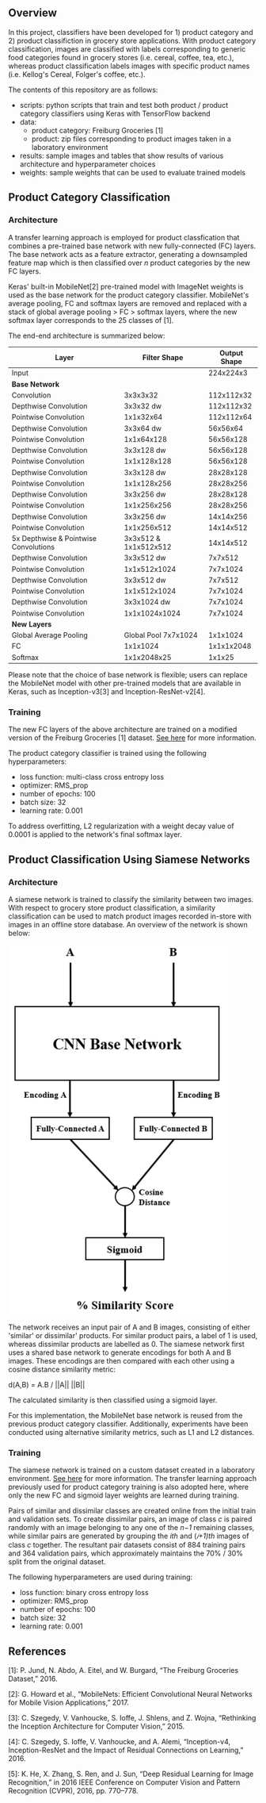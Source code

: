 
## Overview
In this project, classifiers have been developed for 1) product category and 2) product classifiction in grocery store applications. With product category classification, images are classified with labels corresponding to generic food categories found in grocery stores (i.e. cereal, coffee, tea, etc.), whereas product classification labels images with specific product names (i.e. Kellog's Cereal, Folger's coffee, etc.).

The contents of this repository are as follows:
- scripts: python scripts that train and test both product / product category classifiers using Keras with TensorFlow backend
- data: 
  - product category: Freiburg Groceries [1]
  - product: zip files corresponding to product images taken in a laboratory environment 
- results: sample images and tables that show results of various architecture and hyperparameter choices
- weights: sample weights that can be used to evaluate trained models

## Product Category Classification
### Architecture
A transfer learning approach is employed for product classfication that combines a pre-trained base network with new fully-connected (FC) layers. The base network acts as a feature extractor, generating a downsampled feature map which is then classified over *n* product categories by the new FC layers.

Keras' built-in MobileNet[2] pre-trained model with ImageNet weights is used as the base network for the product category classifier. MobileNet's average pooling, FC and softmax layers are removed and replaced with a stack of global average pooling > FC > softmax layers, where the new softmax layer corresponds to the 25 classes of [1].

The end-end architecture is summarized below:

| Layer | Filter Shape | Output Shape |
| ----  |--------------|--------------|
|Input  |             |224x224x3|
|**Base Network**| | |
|Convolution|3x3x3x32 |112x112x32|
|Depthwise Convolution|3x3x32 dw |112x112x32|
|Pointwise Convolution|1x1x32x64 |112x112x64|
|Depthwise Convolution|3x3x64 dw |56x56x64|
|Pointwise Convolution|1x1x64x128 |56x56x128|
|Depthwise Convolution|3x3x128 dw |56x56x128|
|Pointwise Convolution|1x1x128x128 |56x56x128|
|Depthwise Convolution|3x3x128 dw  |28x28x128|
|Pointwise Convolution|1x1x128x256 |28x28x256|
|Depthwise Convolution|3x3x256 dw  |28x28x128|
|Pointwise Convolution|1x1x256x256 |28x28x256|
|Depthwise Convolution|3x3x256 dw  |14x14x256|
|Pointwise Convolution|1x1x256x512 |14x14x512|
|5x Depthwise & Pointwise Convolutions|3x3x512 & 1x1x512x512 |14x14x512|
|Depthwise Convolution|3x3x512 dw  |7x7x512|
|Pointwise Convolution|1x1x512x1024 |7x7x1024|
|Depthwise Convolution|3x3x512 dw   |7x7x512|
|Pointwise Convolution|1x1x512x1024 |7x7x1024|
|Depthwise Convolution|3x3x1024 dw   |7x7x1024|
|Pointwise Convolution|1x1x1024x1024 |7x7x1024|
|**New Layers** | | |
|Global Average Pooling|Global Pool 7x7x1024|1x1x1024|
|FC|1x1x1024|1x1x1x2048|1x1x2048|
|Softmax|1x1x2048x25|1x1x25|

Please note that the choice of base network is flexible; users can replace the MobileNet model with other pre-trained models that are available in Keras, such as Inception-v3[3] and Inception-ResNet-v2[4].
 
### Training
The new FC layers of the above architecture are trained on a modified version of the Freiburg Groceries [1] dataset. [See here](product-classification/data/product_category/README.md) for more information.

The product category classifier is trained using the following hyperparameters: 

- loss function: multi-class cross entropy loss
- optimizer: RMS_prop
- number of epochs: 100
- batch size: 32
- learning rate: 0.001

To address overfitting, L2 regularization with a weight decay value of 0.0001 is applied to the network's final softmax layer.

## Product Classification Using Siamese Networks
### Architecture
A siamese network is trained to classify the similarity between two images. With respect to grocery store product classification, a similarity classification can be used to match product images recorded in-store with images in an offline store database. An overview of the network is shown below:

![alt text](siamese_network_architecture.png)

The network receives an input pair of A and B images, consisting of either 'similar' or dissimilar' products. For similar product pairs, a label of 1 is used, whereas dissimilar products are labelled as 0. The siamese network first uses a shared base network to generate encodings for both A and B images. These encodings are then compared with each other using a cosine distance similarity metric: 

d(A,B) = A.B / ||A|| ||B||

The calculated similarity is then classified using a sigmoid layer. 

For this implementation, the MobileNet base network is reused from the previous product category classifier. Additionally, experiments have been conducted using alternative similarity metrics, such as L1 and L2 distances.


### Training 

The siamese network is trained on a custom dataset created in a laboratory environment. [See here](product-classification/data/product/README.md) for more information. The transfer learning approach previously used for product category training is also adopted here, where only the new FC and sigmoid layer weights are learned during training.

Pairs of similar and dissimilar classes are created online from the initial train and validation sets. To create dissimilar pairs, an image of class *c*  is paired randomly with an image belonging to any one of the *n−1* remaining classes, while similar pairs are generated by grouping the *ith* and (*𝑖+1)th* images of class *c* together. The resultant pair datasets consist of 884 training pairs and 364 validation pairs, which approximately maintains the 70% / 30% split from the original dataset. 

The following hyperparameters are used during training: 

- loss function: binary cross entropy loss
- optimizer: RMS_prop
- number of epochs: 100
- batch size: 32
- learning rate: 0.001

## References
[1]: P. Jund, N. Abdo, A. Eitel, and W. Burgard, “The Freiburg Groceries Dataset,” 2016.

[2]: G. Howard et al., “MobileNets: Efficient Convolutional Neural Networks for Mobile
Vision Applications,” 2017.

[3]: C. Szegedy, V. Vanhoucke, S. Ioffe, J. Shlens, and Z. Wojna, “Rethinking the Inception
Architecture for Computer Vision,” 2015.

[4]: C. Szegedy, S. Ioffe, V. Vanhoucke, and A. Alemi, “Inception-v4, Inception-ResNet and
the Impact of Residual Connections on Learning,” 2016.

[5]: K. He, X. Zhang, S. Ren, and J. Sun, “Deep Residual Learning for Image Recognition,” in
2016 IEEE Conference on Computer Vision and Pattern Recognition (CVPR), 2016, pp.
770–778.
